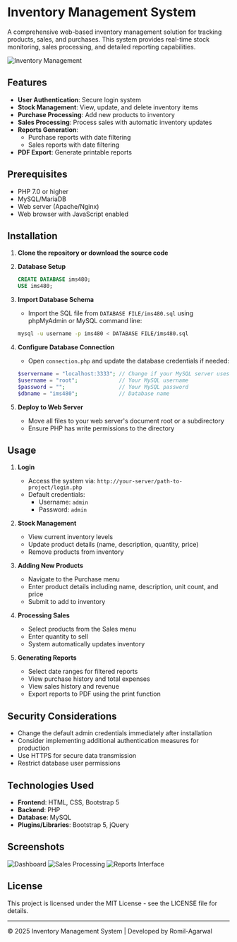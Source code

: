# Inventory Management System

A comprehensive web-based inventory management solution for tracking products, sales, and purchases. This system provides real-time stock monitoring, sales processing, and detailed reporting capabilities.

![Inventory Management](https://via.placeholder.com/800x400?text=Inventory+Management+System)

## Features

- **User Authentication**: Secure login system
- **Stock Management**: View, update, and delete inventory items
- **Purchase Processing**: Add new products to inventory
- **Sales Processing**: Process sales with automatic inventory updates
- **Reports Generation**: 
  - Purchase reports with date filtering
  - Sales reports with date filtering
- **PDF Export**: Generate printable reports

## Prerequisites

- PHP 7.0 or higher
- MySQL/MariaDB
- Web server (Apache/Nginx)
- Web browser with JavaScript enabled

## Installation

1. **Clone the repository or download the source code**

2. **Database Setup**
   ```sql
   CREATE DATABASE ims480;
   USE ims480;
   ```

3. **Import Database Schema**
   - Import the SQL file from `DATABASE FILE/ims480.sql` using phpMyAdmin or MySQL command line:
   ```bash
   mysql -u username -p ims480 < DATABASE FILE/ims480.sql
   ```

4. **Configure Database Connection**
   - Open `connection.php` and update the database credentials if needed:
   ```php
   $servername = "localhost:3333"; // Change if your MySQL server uses a different port
   $username = "root";             // Your MySQL username
   $password = "";                 // Your MySQL password
   $dbname = "ims480";             // Database name
   ```

5. **Deploy to Web Server**
   - Move all files to your web server's document root or a subdirectory
   - Ensure PHP has write permissions to the directory

## Usage

1. **Login**
   - Access the system via: `http://your-server/path-to-project/login.php`
   - Default credentials:
     - Username: `admin`
     - Password: `admin`

2. **Stock Management**
   - View current inventory levels
   - Update product details (name, description, quantity, price)
   - Remove products from inventory

3. **Adding New Products**
   - Navigate to the Purchase menu
   - Enter product details including name, description, unit count, and price
   - Submit to add to inventory

4. **Processing Sales**
   - Select products from the Sales menu
   - Enter quantity to sell
   - System automatically updates inventory

5. **Generating Reports**
   - Select date ranges for filtered reports
   - View purchase history and total expenses
   - View sales history and revenue
   - Export reports to PDF using the print function

## Security Considerations

- Change the default admin credentials immediately after installation
- Consider implementing additional authentication measures for production
- Use HTTPS for secure data transmission
- Restrict database user permissions

## Technologies Used

- **Frontend**: HTML, CSS, Bootstrap 5
- **Backend**: PHP
- **Database**: MySQL
- **Plugins/Libraries**: Bootstrap 5, jQuery

## Screenshots

![Dashboard](https://via.placeholder.com/600x300?text=Dashboard)
![Sales Processing](https://via.placeholder.com/600x300?text=Sales+Processing)
![Reports Interface](https://via.placeholder.com/600x300?text=Reports+Interface)

## License

This project is licensed under the MIT License - see the LICENSE file for details.

---

&copy; 2025 Inventory Management System | Developed by Romil-Agarwal